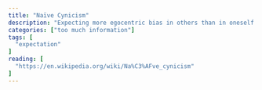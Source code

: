 ```yaml
---
title: "Naïve Cynicism"
description: "Expecting more egocentric bias in others than in oneself."
categories: ["too much information"]
tags: [
  "expectation"
]
reading: [
  "https://en.wikipedia.org/wiki/Na%C3%AFve_cynicism"
]
---
```


